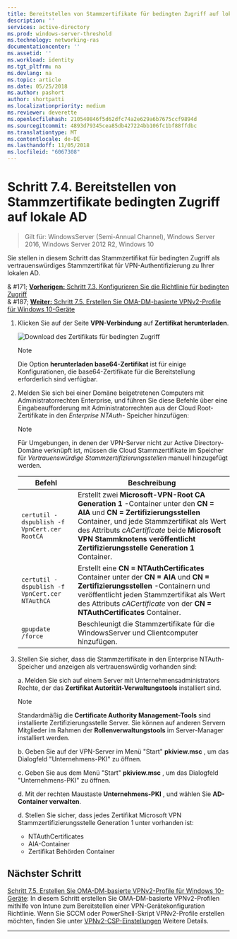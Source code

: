 ```yaml
---
title: Bereitstellen von Stammzertifikate für bedingten Zugriff auf lokale AD
description: ''
services: active-directory
ms.prod: windows-server-threshold
ms.technology: networking-ras
documentationcenter: ''
ms.assetid: ''
ms.workload: identity
ms.tgt_pltfrm: na
ms.devlang: na
ms.topic: article
ms.date: 05/25/2018
ms.author: pashort
author: shortpatti
ms.localizationpriority: medium
ms.reviewer: deverette
ms.openlocfilehash: 210540846f5d62dfc74a2e629a6b7675ccf9894d
ms.sourcegitcommit: 4893d79345cea85db427224bb106fc1bf88ffdbc
ms.translationtype: MT
ms.contentlocale: de-DE
ms.lasthandoff: 11/05/2018
ms.locfileid: "6067308"
---
```

# Schritt 7.4. Bereitstellen von Stammzertifikate bedingten Zugriff auf lokale AD

>Gilt für: WindowsServer (Semi-Annual Channel), Windows Server 2016, Windows Server 2012 R2, Windows 10

Sie stellen in diesem Schritt das Stammzertifikat für bedingten Zugriff als vertrauenswürdiges Stammzertifikat für VPN-Authentifizierung zu Ihrer lokalen AD.

& #171;  [ **Vorherigen:** Schritt 7.3. Konfigurieren Sie die Richtlinie für bedingten Zugriff](vpn-config-conditional-access-policy.md)<br>
& #187; [ **Weiter:** Schritt 7.5. Erstellen Sie OMA-DM-basierte VPNv2-Profile für Windows 10-Geräte](vpn-create-oma-dm-based-vpnv2-profiles.md)

1. Klicken Sie auf der Seite **VPN-Verbindung** auf **Zertifikat herunterladen**. 
   
    ![Download des Zertifikats für bedingten Zugriff](../../media/Always-On-Vpn/06.png)

    >[!NOTE]
    >Die Option **herunterladen base64-Zertifikat** ist für einige Konfigurationen, die base64-Zertifikate für die Bereitstellung erforderlich sind verfügbar. 

2. Melden Sie sich bei einer Domäne beigetretenen Computers mit Administratorrechten Enterprise, und führen Sie diese Befehle über eine Eingabeaufforderung mit Administratorrechten aus der Cloud Root-Zertifikate in den *Enterprise NTAuth-* Speicher hinzufügen:

    >[!NOTE]
    >Für Umgebungen, in denen der VPN-Server nicht zur Active Directory-Domäne verknüpft ist, müssen die Cloud Stammzertifikate im Speicher für _Vertrauenswürdige Stammzertifizierungsstellen_ manuell hinzugefügt werden.

    |Befehl  |Beschreibung  |  
    |---------|-------------| 
    |`certutil -dspublish -f VpnCert.cer RootCA`     |Erstellt zwei **Microsoft-VPN-Root CA Generation 1** -Container unter den **CN = AIA** und **CN = Zertifizierungsstellen** Container, und jede Stammzertifikat als Wert des Attributs _cACertificate_ beide **Microsoft VPN Stammknotens veröffentlicht Zertifizierungsstelle Generation 1** Container.|  
    |`certutil -dspublish -f VpnCert.cer NTAuthCA`   |Erstellt eine **CN = NTAuthCertificates** Container unter der **CN = AIA** und **CN = Zertifizierungsstellen** -Containern und veröffentlicht jeden Stammzertifikat als Wert des Attributs _cACertificate_ von der **CN = NTAuthCertificates** Container. |  
    |`gpupdate /force`     |Beschleunigt die Stammzertifikate für die WindowsServer und Clientcomputer hinzufügen.  |

3.  Stellen Sie sicher, dass die Stammzertifikate in den Enterprise NTAuth-Speicher und anzeigen als vertrauenswürdig vorhanden sind:

    a.  Melden Sie sich auf einem Server mit Unternehmensadministrators Rechte, der das **Zertifikat Autorität-Verwaltungstools** installiert sind.

    >[!NOTE]
    >Standardmäßig die **Certificate Authority Management-Tools** sind installierte Zertifizierungsstelle Server. Sie können auf anderen Servern Mitglieder im Rahmen der **Rollenverwaltungstools** im Server-Manager installiert werden.

    b.  Geben Sie auf der VPN-Server im Menü "Start" **pkiview.msc** , um das Dialogfeld "Unternehmens-PKI" zu öffnen.

    c.  Geben Sie aus dem Menü "Start" **pkiview.msc** , um das Dialogfeld "Unternehmens-PKI" zu öffnen.

    d.  Mit der rechten Maustaste **Unternehmens-PKI** , und wählen Sie **AD-Container verwalten**.

    d.  Stellen Sie sicher, dass jedes Zertifikat Microsoft VPN Stammzertifizierungsstelle Generation 1 unter vorhanden ist:<ul><li>NTAuthCertificates</li><li>AIA-Container</li><li>Zertifikat Behörden Container</li></ul>

    
## Nächster Schritt
[Schritt 7.5. Erstellen Sie OMA-DM-basierte VPNv2-Profile für Windows 10-Geräte](vpn-create-oma-dm-based-vpnv2-profiles.md): In diesem Schritt erstellen Sie OMA-DM-basierte VPNv2-Profilen mithilfe von Intune zum Bereitstellen einer VPN-Gerätekonfiguration Richtlinie. Wenn Sie SCCM oder PowerShell-Skript VPNv2-Profile erstellen möchten, finden Sie unter [VPNv2-CSP-Einstellungen](https://docs.microsoft.com/windows/client-management/mdm/vpnv2-csp) Weitere Details.

---
